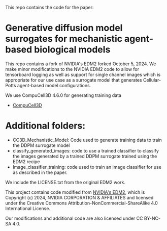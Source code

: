 This repo contains the code for the paper:
# Generative diffusion model surrogates for mechanistic agent-based biological models

This repo contains a fork of NVIDIA's EDM2 forked October 5, 2024. We make minor modifications to the NVIDIA EDM2 code to allow for tensorboard logging as well as support for single channel images which is appropriate for our use case as a surrogate model that generates Cellular-Potts agent-based model configurations. 


We use CompuCell3D 4.6.0 for generating training data
- [CompuCell3D](https://compucell3d.org/)


# Additional folders:
 - CC3D_Mechanistic_Model: Code used to generate training data to train the DDPM surrogate model
 - classify_generated_images: code to use a trained classifier to classify the images generated by a trained DDPM surrogate trained using the EDM2 recipe
 - Image_classifier_training: code used to train an image classifier for use as described in the paper.



We include the LICENSE.txt from the original EDM2 work.

This project contains code modified from [NVIDIA's EDM2](https://github.com/NVlabs/edm2), 
which is Copyright (c) 2024, NVIDIA CORPORATION & AFFILIATES and licensed under 
the Creative Commons Attribution-NonCommercial-ShareAlike 4.0 International License.

Our modifications and additional code are also licensed under CC BY-NC-SA 4.0.

